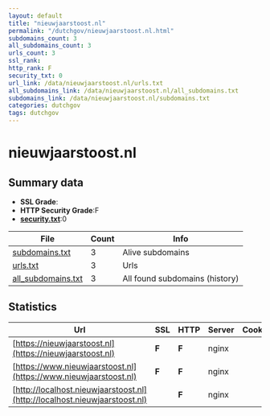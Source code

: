 ```yaml
---
layout: default
title: "nieuwjaarstoost.nl"
permalink: "/dutchgov/nieuwjaarstoost.nl.html"
subdomains_count: 3
all_subdomains_count: 3
urls_count: 3
ssl_rank: 
http_rank: F
security_txt: 0
url_link: /data/nieuwjaarstoost.nl/urls.txt
all_subdomains_link: /data/nieuwjaarstoost.nl/all_subdomains.txt
subdomains_link: /data/nieuwjaarstoost.nl/subdomains.txt
categories: dutchgov
tags: dutchgov
---
```



# nieuwjaarstoost.nl
## Summary data


 - **SSL Grade**:
 - **HTTP Security Grade**:F
 - **[security.txt](https://www.digitaleoverheid.nl/nieuws/standaard-security-txt-nu-verplicht-voor-overheid/)**:0


| File       | Count | Info |
|------------|-------|------|
|[subdomains.txt](/DutchGovScope/data/nieuwjaarstoost.nl/subdomains.txt)|3|Alive subdomains|
|[urls.txt](/DutchGovScope/data/nieuwjaarstoost.nl/urls.txt)|3|Urls|
|[all_subdomains.txt](/DutchGovScope/data/nieuwjaarstoost.nl/all_subdomains.txt)|3|All found subdomains (history)|


## Statistics


| Url | SSL | HTTP | Server | Cookie | HSTS | CORS | CTO | CSP | XFO | XXP | RP |FP| Tech |Title |
|--------|-------|-------|------|------|------|------|------|------|------|------|------|------|------|------|
|[https://nieuwjaarstoost.nl](https://nieuwjaarstoost.nl)| **F**| **F**|nginx| | | | | | | | :white_check_mark: | |Nginx|Geen webhosting...|
|[https://www.nieuwjaarstoost.nl](https://www.nieuwjaarstoost.nl)| **F**| **F**|nginx| | | | | | | | :white_check_mark: | |Nginx|Geen webhosting...|
|[http://localhost.nieuwjaarstoost.nl](http://localhost.nieuwjaarstoost.nl)| | **F**|nginx| | | :warning:| | | | | :white_check_mark: | |Nginx|(404 Not Found)|

